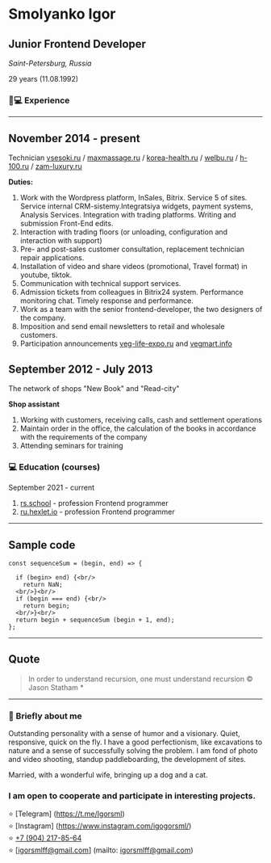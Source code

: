 # Smolyanko Igor

## Junior Frontend Developer

*Saint-Petersburg, Russia*

29 years (11.08.1992)

### 👨💻 Experience

----

## November 2014 - present

Technician [vsesoki.ru](http://vsesoki.ru/) / [maxmassage.ru](http://maxmassage.ru) / [korea-health.ru](http://korea-health.ru) / [welbu.ru](http://welbu.ru) / [h-100.ru](http://h-100.ru) / [zam-luxury.ru](https://zam-luxury.ru/)

**Duties:**

1. Work with the Wordpress platform, InSales, Bitrix. Service 5 of sites.
Service internal CRM-sistemy.Integratsiya widgets, payment systems, Analysis Services.
Integration with trading platforms. Writing and submission Front-End edits.
2. Interaction with trading floors (or unloading, configuration and interaction with support)
3. Pre- and post-sales customer consultation, replacement technician repair applications.
4. Installation of video and share videos (promotional, Travel format) in youtube, tiktok.
5. Communication with technical support services.
6. Admission tickets from colleagues in Bitrix24 system. Performance monitoring chat. Timely response and performance.
7. Work as a team with the senior frontend-developer, the two designers of the company.
8. Imposition and send email newsletters to retail and wholesale customers.
9. Participation announcements [veg-life-expo.ru](https://veg-life-expo.ru/) and [vegmart.info](https://vegmart.info/)


## September 2012 - July 2013

The network of shops "New Book" and "Read-city" 

**Shop assistant**

1. Working with customers, receiving calls, cash and settlement operations
2. Maintain order in the office, the calculation of the books in accordance with the requirements of the company
3. Attending seminars for training

### 💻 Education (courses)

September 2021 - current

1. [rs.school](https://rs.school/) - profession Frontend programmer
2. [ru.hexlet.io](https://ru.hexlet.io/programs/frontend) - profession Frontend programmer

----

## Sample code
```
const sequenceSum = (begin, end) => {

  if (begin> end) {<br/>
    return NaN;
  <br/>}<br/>
  if (begin === end) {<br/>
    return begin;
  <br/>}<br/>
  return begin + sequenceSum (begin + 1, end);
};

```
----

## Quote
> In order to understand recursion, one must understand recursion © Jason Statham *
----

### 🤵 Briefly about me

Outstanding personality with a sense of humor and a visionary. Quiet, responsive, quick on the fly. I have a good perfectionism, like excavations to nature and a sense of successfully solving the problem.
I am fond of photo and video shooting, standup paddleboarding, the development of sites.

Married, with a wonderful wife, bringing up a dog and a cat. 

### I am open to cooperate and participate in interesting projects.

⭐ [Telegram] (https://t.me/Igorsml) <br/>
⭐ [Instagram] (https://www.instagram.com/igogorsml/) <br/>
⭐ [+7 (904) 217-85-64](tel:79042178564) <br/>
⭐ [igorsmlff@gmail.com] (mailto: igorsmlff@gmail.com) <br/>